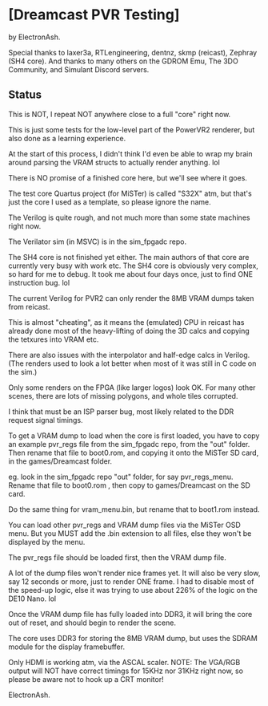 # [Dreamcast PVR Testing]
by ElectronAsh.

Special thanks to laxer3a, RTLengineering, dentnz, skmp (reicast), Zephray (SH4 core).
And thanks to many others on the GDROM Emu, The 3DO Community, and Simulant Discord servers.

## Status
This is NOT, I repeat NOT anywhere close to a full "core" right now.

This is just some tests for the low-level part of the PowerVR2 renderer, but also done as a learning experience.

At the start of this process, I didn't think I'd even be able to wrap my brain around parsing the VRAM structs to actually render anything. lol

There is NO promise of a finished core here, but we'll see where it goes.

The test core Quartus project (for MiSTer) is called "S32X" atm, but that's just the core I used as a template, so please ignore the name.

The Verilog is quite rough, and not much more than some state machines right now.

The Verilator sim (in MSVC) is in the sim_fpgadc repo.

The SH4 core is not finished yet either.
The main authors of that core are currently very busy with work etc.
The SH4 core is obviously very complex, so hard for me to debug.
It took me about four days once, just to find ONE instruction bug. lol

The current Verilog for PVR2 can only render the 8MB VRAM dumps taken from reicast.

This is almost "cheating", as it means the (emulated) CPU in reicast has already done most of the 
heavy-lifting of doing the 3D calcs and copying the tetxures into VRAM etc.

There are also issues with the interpolator and half-edge calcs in Verilog.
(The renders used to look a lot better when most of it was still in C code on the sim.)

Only some renders on the FPGA (like larger logos) look OK.
For many other scenes, there are lots of missing polygons, and whole tiles corrupted.

I think that must be an ISP parser bug, most likely related to the DDR request signal timings.

To get a VRAM dump to load when the core is first loaded, you have to copy an example pvr_regs file from the sim_fpgadc repo, from the "out" folder.
Then rename that file to boot0.rom, and copying it onto the MiSTer SD card, in the games/Dreamcast folder.

eg. look in the sim_fpgadc repo "out" folder, for say pvr_regs_menu. Rename that file to boot0.rom , then copy to games/Dreamcast on the SD card.

Do the same thing for vram_menu.bin, but rename that to boot1.rom instead.

You can load other pvr_regs and VRAM dump files via the MiSTer OSD menu.
But you MUST add the .bin extension to all files, else they won't be displayed by the menu.

The pvr_regs file should be loaded first, then the VRAM dump file.

A lot of the dump files won't render nice frames yet.
It will also be very slow, say 12 seconds or more, just to render ONE frame.
I had to disable most of the speed-up logic, else it was trying to use about 226% of the logic on the DE10 Nano. lol

Once the VRAM dump file has fully loaded into DDR3, it will bring the core out of reset, and should begin to render the scene.

The core uses DDR3 for storing the 8MB VRAM dump, but uses the SDRAM module for the display framebuffer.

Only HDMI is working atm, via the ASCAL scaler.
NOTE: The VGA/RGB output will NOT have correct timings for 15KHz nor 31KHz right now, so please be aware not to hook up a CRT monitor!


ElectronAsh.

